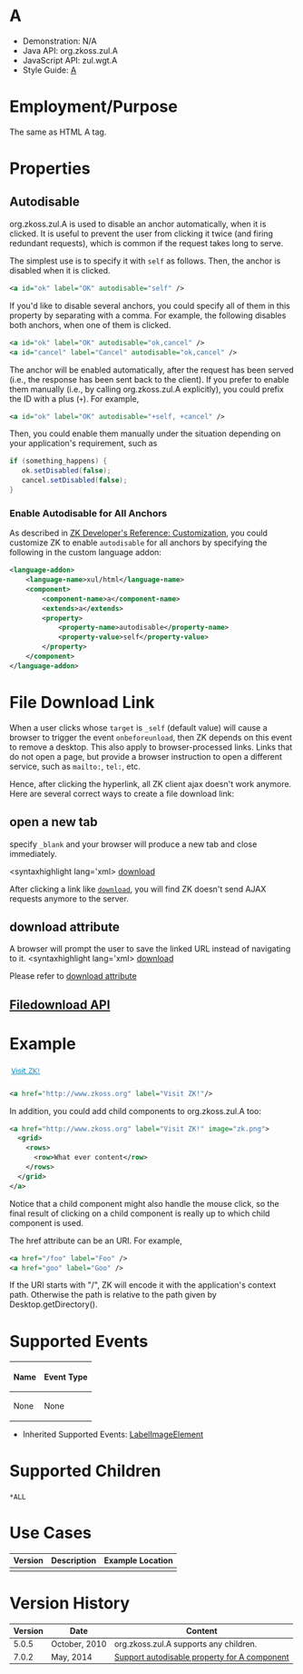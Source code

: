 

# A

- Demonstration: N/A
- Java API: <javadoc>org.zkoss.zul.A</javadoc>
- JavaScript API: <javadoc directory="jsdoc">zul.wgt.A</javadoc>
- Style Guide: [
  A](ZK_Style_Guide/XUL_Component_Specification/A)

# Employment/Purpose

The same as HTML A tag.

# Properties

## Autodisable

<javadoc method="setAutodisable(java.lang.String)">org.zkoss.zul.A</javadoc>
is used to disable an anchor automatically, when it is clicked. It is
useful to prevent the user from clicking it twice (and firing redundant
requests), which is common if the request takes long to serve.

The simplest use is to specify it with `self` as follows. Then, the
anchor is disabled when it is clicked.

``` xml
<a id="ok" label="OK" autodisable="self" />
```

If you'd like to disable several anchors, you could specify all of them
in this property by separating with a comma. For example, the following
disables both anchors, when one of them is clicked.

``` xml
<a id="ok" label="OK" autodisable="ok,cancel" />
<a id="cancel" label="Cancel" autodisable="ok,cancel" />
```

The anchor will be enabled automatically, after the request has been
served (i.e., the response has been sent back to the client). If you
prefer to enable them manually (i.e., by calling
<javadoc method="setDisabled(boolean)">org.zkoss.zul.A</javadoc>
explicitly), you could prefix the ID with a plus (`+`). For example,

``` xml
<a id="ok" label="OK" autodisable="+self, +cancel" />
```

Then, you could enable them manually under the situation depending on
your application's requirement, such as

``` java
if (something_happens) {
   ok.setDisabled(false);
   cancel.setDisabled(false);
}
```

### Enable Autodisable for All Anchors

As described in [ZK Developer's Reference:
Customization]({{site.baseurl}}/zk_dev_ref/Customization/Component_Properties),
you could customize ZK to enable `autodisable` for all anchors by
specifying the following in the custom language addon:

``` xml
<language-addon>
    <language-name>xul/html</language-name>
    <component>
        <component-name>a</component-name>
        <extends>a</extends>
        <property>
            <property-name>autodisable</property-name>
            <property-value>self</property-value>
        </property>
    </component>
</language-addon>
```

# File Download Link

When a user clicks <a/> whose `target` is `_self` (default value) will
cause a browser to trigger the event `onbeforeunload`, then ZK depends
on this event to remove a desktop. This also apply to browser-processed
links. Links that do not open a page, but provide a browser instruction
to open a different service, such as `mailto:`, `tel:`, etc.

Hence, after clicking the hyperlink, all ZK client ajax doesn't work
anymore. Here are several correct ways to create a file download link:

## open a new tab

specify `_blank` and your browser will produce a new tab and close
immediately.

\<syntaxhighlight lang='xml\>
<a href="report.pdf" target='_blank'>download</a>

</syntaxhighlight>

After clicking a link like
<a href="report.pdf" target='_self'>`download`</a>, you will find ZK
doesn't send AJAX requests anymore to the server.

## download attribute

A browser will prompt the user to save the linked URL instead of
navigating to it. \<syntaxhighlight lang='xml\>
<zk xmlns:c="client/attribute">
<a href="report.xls" c:download="" target='_self'>download</a> </zk>

</syntaxhighlight>

Please refer to [download
attribute](https://developer.mozilla.org/en-US/docs/Web/HTML/Element/a#attr-download)

## [Filedownload API](ZK_Developer%27s_Reference/UI_Patterns/File_Upload_and_Download#File_Download)

# Example

![](images/ZKComRef_A_Examples.PNG)

``` xml
<a href="http://www.zkoss.org" label="Visit ZK!"/>
```

In addition, you could add child components to
<javadoc>org.zkoss.zul.A</javadoc> too:

``` xml
<a href="http://www.zkoss.org" label="Visit ZK!" image="zk.png">
  <grid>
    <rows>
      <row>What ever content</row>
    </rows>
  </grid>
</a>
```

Notice that a child component might also handle the mouse click, so the
final result of clicking on a child component is really up to which
child component is used.

The href attribute can be an URI. For example,

``` xml
<a href="/foo" label="Foo" />
<a href="goo" label="Goo" />
```

If the URI starts with "/", ZK will encode it with the application's
context path. Otherwise the path is relative to the path given by
Desktop.getDirectory().

# Supported Events

<table>
<thead>
<tr class="header">
<th><center>
<p>Name</p>
</center></th>
<th><center>
<p>Event Type</p>
</center></th>
</tr>
</thead>
<tbody>
<tr class="odd">
<td><p>None</p></td>
<td><p>None</p></td>
</tr>
</tbody>
</table>

- Inherited Supported Events: [
  LabelImageElement](ZK_Component_Reference/Base_Components/LabelImageElement#Supported_Events)

# Supported Children

`*ALL`

# Use Cases

| Version | Description | Example Location |
|---------|-------------|------------------|
|         |             |                  |

# Version History



| Version | Date          | Content                                                                                 |
|---------|---------------|-----------------------------------------------------------------------------------------|
| 5.0.5   | October, 2010 | <javadoc>org.zkoss.zul.A</javadoc> supports any children.                               |
| 7.0.2   | May, 2014     | [Support autodisable property for A component](http://tracker.zkoss.org/browse/ZK-2237) |



